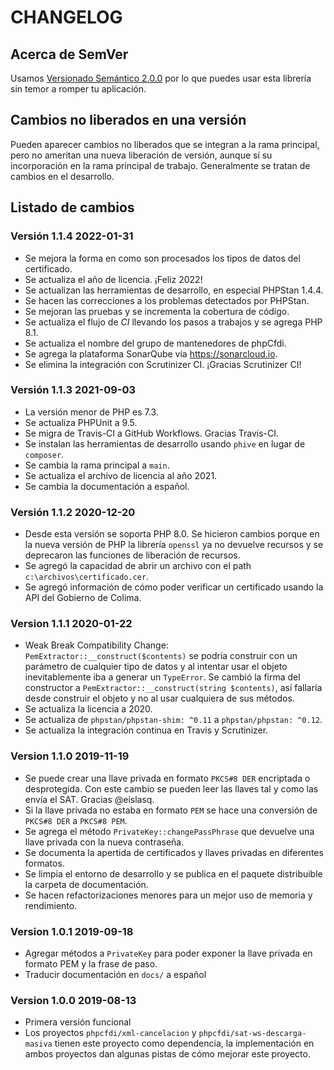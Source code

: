 # CHANGELOG

## Acerca de SemVer

Usamos [Versionado Semántico 2.0.0](SEMVER.md) por lo que puedes usar esta librería sin temor a romper tu aplicación.

## Cambios no liberados en una versión

Pueden aparecer cambios no liberados que se integran a la rama principal, pero no ameritan una nueva liberación de
versión, aunque sí su incorporación en la rama principal de trabajo. Generalmente se tratan de cambios en el desarrollo.

## Listado de cambios

### Versión 1.1.4 2022-01-31

- Se mejora la forma en como son procesados los tipos de datos del certificado.
- Se actualiza el año de licencia. ¡Feliz 2022!
- Se actualizan las herramientas de desarrollo, en especial PHPStan 1.4.4.
- Se hacen las correcciones a los problemas detectados por PHPStan.
- Se mejoran las pruebas y se incrementa la cobertura de código.
- Se actualiza el flujo de *CI* llevando los pasos a trabajos y se agrega PHP 8.1.
- Se actualiza el nombre del grupo de mantenedores de phpCfdi.
- Se agrega la plataforma SonarQube vía <https://sonarcloud.io>.
- Se elimina la integración con Scrutinizer CI. ¡Gracias Scrutinizer CI!

### Versión 1.1.3 2021-09-03

- La versión menor de PHP es 7.3.
- Se actualiza PHPUnit a 9.5.
- Se migra de Travis-CI a GitHub Workflows. Gracias Travis-CI.
- Se instalan las herramientas de desarrollo usando `phive` en lugar de `composer`.
- Se cambia la rama principal a `main`.
- Se actualiza el archivo de licencia al año 2021.
- Se cambia la documentación a español.

### Versión 1.1.2 2020-12-20

- Desde esta versión se soporta PHP 8.0. Se hicieron cambios porque en la nueva versión de PHP la librería
  `openssl` ya no devuelve recursos y se deprecaron las funciones de liberación de recursos.
- Se agregó la capacidad de abrir un archivo con el path `c:\archivos\certificado.cer`.
- Se agregó información de cómo poder verificar un certificado usando la API del Gobierno de Colima.

### Version 1.1.1 2020-01-22

- Weak Break Compatibility Change: `PemExtractor::__construct($contents)` se podría construir con un parámetro de
  cualquier tipo de datos y al intentar usar el objeto inevitablemente iba a generar un `TypeError`. Se cambió la
  firma del constructor a `PemExtractor::__construct(string $contents)`, así fallaría desde construir el objeto y
  no al usar cualquiera de sus métodos.
- Se actualiza la licencia a 2020.
- Se actualiza de `phpstan/phpstan-shim: ^0.11` a `phpstan/phpstan: ^0.12`.
- Se actualiza la integración continua en Travis y Scrutinizer.

### Version 1.1.0 2019-11-19

- Se puede crear una llave privada en formato `PKCS#8 DER` encriptada o desprotegida. 
  Con este cambio se pueden leer las llaves tal y como las envía el SAT. Gracias @eislasq.
- Si la llave privada no estaba en formato `PEM` se hace una conversión de `PKCS#8 DER` a `PKCS#8 PEM`.
- Se agrega el método `PrivateKey::changePassPhrase` que devuelve una llave privada con la nueva contraseña.
- Se documenta la apertida de certificados y llaves privadas en diferentes formatos.
- Se limpia el entorno de desarrollo y se publica en el paquete distribuible la carpeta de documentación.
- Se hacen refactorizaciones menores para un mejor uso de memoria y rendimiento.

### Version 1.0.1 2019-09-18

- Agregar métodos a `PrivateKey` para poder exponer la llave privada en formato PEM y la frase de paso.
- Traducir documentación en `docs/` a español

### Version 1.0.0 2019-08-13

- Primera versión funcional
- Los proyectos `phpcfdi/xml-cancelacion` y `phpcfdi/sat-ws-descarga-masiva` tienen este proyecto como dependencia,
  la implementación en ambos proyectos dan algunas pistas de cómo mejorar este proyecto.
